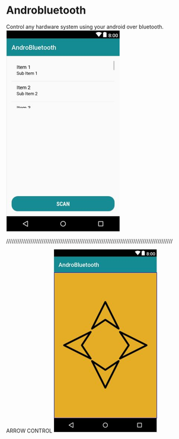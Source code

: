 # Androbluetooth
Control any hardware system using your android over bluetooth.
![](Screenshot/scan.JPG)

/////////////////////////////////////////////////////////////////////////////////////////

ARROW CONTROL
![](Screenshot/arrows.JPG)
